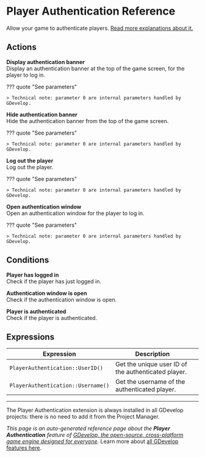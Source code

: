 # Player Authentication Reference

Allow your game to authenticate players. [Read more explanations about it.](/gdevelop5/all-features/player-authentication)

## Actions

**Display authentication banner**  
Display an authentication banner at the top of the game screen, for the player to log in.

??? quote "See parameters"



    > Technical note: parameter 0 are internal parameters handled by GDevelop.

**Hide authentication banner**  
Hide the authentication banner from the top of the game screen.

??? quote "See parameters"



    > Technical note: parameter 0 are internal parameters handled by GDevelop.

**Log out the player**  
Log out the player.

??? quote "See parameters"



    > Technical note: parameter 0 are internal parameters handled by GDevelop.

**Open authentication window**  
Open an authentication window for the player to log in.

??? quote "See parameters"



    > Technical note: parameter 0 are internal parameters handled by GDevelop.

## Conditions

**Player has logged in**  
Check if the player has just logged in.

**Authentication window is open**  
Check if the authentication window is open.

**Player is authenticated**  
Check if the player is authenticated.

## Expressions

| Expression | Description |  |
|-----|-----|-----|
| `PlayerAuthentication::UserID()` | Get the unique user ID of the authenticated player. ||
| `PlayerAuthentication::Username()` | Get the username of the authenticated player. ||



---

The Player Authentication extension is always installed in all GDevelop projects: there is no need to add it from the Project Manager.

*This page is an auto-generated reference page about the **Player Authentication** feature of [GDevelop, the open-source, cross-platform game engine designed for everyone](https://gdevelop.io/).* Learn more about [all GDevelop features here](/gdevelop5/all-features).